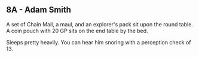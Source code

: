 ## 8A - Adam Smith 

A set of Chain Mail, a maul, and an explorer's pack sit upon the round table. A coin pouch with 20 GP sits on the end table by the bed. 

Sleeps pretty heavily. You can hear him snoring with a perception check of 13.

  
